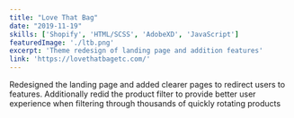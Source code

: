 ```yaml
---
title: "Love That Bag"
date: "2019-11-19"
skills: ['Shopify', 'HTML/SCSS', 'AdobeXD', 'JavaScript']
featuredImage: './ltb.png'
excerpt: 'Theme redesign of landing page and addition features'
link: 'https://lovethatbagetc.com/'
---
```


Redesigned the landing page and added clearer pages to redirect users to features. Additionally redid the product filter to provide better user experience when filtering through thousands of quickly rotating products